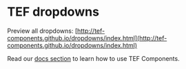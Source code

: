 # TEF dropdowns

Preview all dropdowns: [http://tef-components.github.io/dropdowns/index.html](http://tef-components.github.io/dropdowns/index.html)

Read our [docs section](https://github.com/tef-components/docs) to learn how to use TEF Components.
